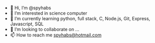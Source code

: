 - 👋 Hi, I’m @spyhabs
- 👀 I’m interested in science computer
- 🌱 I’m currently learning python, full stack, C, Node.js, Git, Express, Javascript, SQL
- 💞️ I’m looking to collaborate on ...
- 📫 How to reach me spyhabs@hotmail.com

<!---
spyhabs/spyhabs is a ✨ special ✨ repository because its `README.md` (this file) appears on your GitHub profile.
You can click the Preview link to take a look at your changes.
--->
